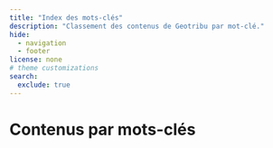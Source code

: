 ```yaml
---
title: "Index des mots-clés"
description: "Classement des contenus de Geotribu par mot-clé."
hide:
  - navigation
  - footer
license: none
# theme customizations
search:
  exclude: true
---
```


# Contenus par mots-clés

<!-- material/tags -->

